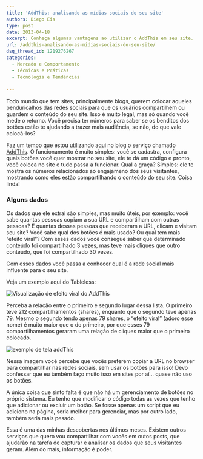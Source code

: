 ```yaml
---
title: 'AddThis: analisando as mídias sociais do seu site'
authors: Diego Eis
type: post
date: 2013-04-18
excerpt: Conheça algumas vantagens ao utilizar o AddThis em seu site.
url: /addthis-analisando-as-midias-sociais-do-seu-site/
dsq_thread_id: 1219276267
categories:
  - Mercado e Comportamento
  - Técnicas e Práticas
  - Tecnologia e Tendências

---
```

Todo mundo que tem sites, principalmente blogs, querem colocar aqueles penduricalhos das redes sociais para que os usuários compartilhem ou guardem o conteúdo do seu site. Isso é muito legal, mas só quando você mede o retorno. Você precisa ter números para saber se os benditos dos botões estão te ajudando a trazer mais audiência, se não, do que vale colocá-los?

Faz um tempo que estou utilizando aqui no blog o serviço chamado [AddThis][1]. O funcionamento é muito simples: você se cadastra, configura quais botões você quer mostrar no seu site, ele te dá um código e pronto, você coloca no site e tudo passa a funcionar. Qual a graça? Simples: ele te mostra os números relacionados ao engajameno dos seus visitantes, mostrando como eles estão compartilhando o conteúdo do seu site. Coisa linda!

### Alguns dados

Os dados que ele extrai são simples, mas muito úteis, por exemplo: você sabe quantas pessoas copiam a sua URL e compartilham com outras pessoas? E quantas dessas pessoas que receberam a URL, clicam e visitam seu site? Você sabe qual dos botões é mais usado? Ou qual tem mais &#8220;efeito viral&#8221;? Com esses dados você consegue saber que determinado conteúdo foi compartilhado 3 vezes, mas teve mais cliques que outro conteúdo, que foi compartilhado 30 vezes.
  
Com esses dados você passa a conhecer qual é a rede social mais influente para o seu site.

Veja um exemplo aqui do Tableless:
  
<img src="https://raw.githubusercontent.com/diegoeis/tableless-static-images/master/2013/04/Screen-Shot-2013-04-18-at-01.19.35.png" alt="Visualização de efeito viral do AddThis" width="961" height="433" class="alignnone size-full wp-image-30284" srcset="uploads/2013/04/Screen-Shot-2013-04-18-at-01.19.35.png 961w, uploads/2013/04/Screen-Shot-2013-04-18-at-01.19.35-329x148.png 329w, uploads/2013/04/Screen-Shot-2013-04-18-at-01.19.35-588x264.png 588w, uploads/2013/04/Screen-Shot-2013-04-18-at-01.19.35-660x297.png 660w" sizes="(max-width: 961px) 100vw, 961px" />

Perceba a relação entre o primeiro e segundo lugar dessa lista. O primeiro teve 212 compartilhamentos (shares), enquanto que o segundo teve apenas 79. Mesmo o segundo tendo apenas 79 shares, o &#8220;efeito viral&#8221; (adoro esse nome) é muito maior que o do primeiro, por que esses 79 compartilhamentos geraram uma relação de cliques maior que o primeiro colocado. 

<img src="https://raw.githubusercontent.com/diegoeis/tableless-static-images/master/2013/04/Screen-Shot-2013-04-18-at-01.22.46.png" alt="exemplo de tela addThis" width="953" height="301" class="alignnone size-full wp-image-30285" srcset="uploads/2013/04/Screen-Shot-2013-04-18-at-01.22.46.png 953w, uploads/2013/04/Screen-Shot-2013-04-18-at-01.22.46-329x103.png 329w, uploads/2013/04/Screen-Shot-2013-04-18-at-01.22.46-588x185.png 588w, uploads/2013/04/Screen-Shot-2013-04-18-at-01.22.46-660x208.png 660w" sizes="(max-width: 953px) 100vw, 953px" />

Nessa imagem você percebe que vocês preferem copiar a URL no browser para compartilhar nas redes sociais, sem usar os botões para isso! Devo confessar que eu também faço muito isso em sites por aí&#8230; quase não uso os botões.

A única coisa que sinto falta é que não há um gerenciamento de botões no próprio sistema. Eu tenho que modificar o código todas as vezes que tenho que adicionar ou excluir um botão. Se fosse apenas um script que eu adiciono na página, seria melhor para gerenciar, mas por outro lado, também seria mais pesado. 

Essa é uma das minhas descobertas nos últimos meses. Existem outros serviços que quero vou compartilhar com vocês em outos posts, que ajudarão na tarefa de capturar e analisar os dados que seus visitantes geram. Além do mais, informação é poder.

 [1]: http://addthis.com/?utm_source=tablelessComBr&utm_medium=postLink&utm_campaign=post